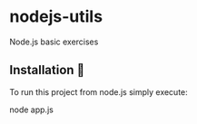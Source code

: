 # nodejs-utils
 Node.js basic exercises

## Installation 🔧
To run this project from node.js simply execute:

  node app.js
